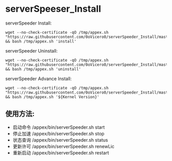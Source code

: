 # serverSpeeser_Install
serverSpeeder Install:
```
wget --no-check-certificate -qO /tmp/appex.sh "https://raw.githubusercontent.com/0oVicero0/serverSpeeder_Install/master/appex.sh" && bash /tmp/appex.sh 'install'
```

serverSpeeder Uninstall:
```
wget --no-check-certificate -qO /tmp/appex.sh "https://raw.githubusercontent.com/0oVicero0/serverSpeeder_Install/master/appex.sh" && bash /tmp/appex.sh 'uninstall'
``` 

serverSpeeder Advance Install:
```
wget --no-check-certificate -qO /tmp/appex.sh "https://raw.githubusercontent.com/0oVicero0/serverSpeeder_Install/master/appex.sh" && bash /tmp/appex.sh '${Kernel Version}'
``` 

## 使用方法:
- 启动命令 /appex/bin/serverSpeeder.sh start
- 停止加速 /appex/bin/serverSpeeder.sh stop
- 状态查询 /appex/bin/serverSpeeder.sh status
- 更新许可 /appex/bin/serverSpeeder.sh renewLic
- 重新启动 /appex/bin/serverSpeeder.sh restart
 
